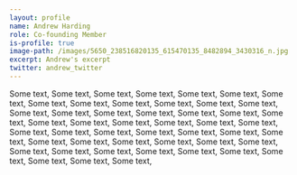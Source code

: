 ```yaml
---
layout: profile
name: Andrew Harding
role: Co-founding Member
is-profile: true
image-path: /images/5650_238516820135_615470135_8482894_3430316_n.jpg
excerpt: Andrew's excerpt
twitter: andrew_twitter
---
```


Some text, Some text, Some text, Some text, Some text, Some text, Some text, Some text, Some text, Some text, Some text, Some text, Some text, Some text, Some text, Some text, Some text, Some text, Some text, Some text, Some text, Some text, Some text, Some text, Some text, Some text, Some text, Some text, Some text, Some text, Some text, Some text, Some text, Some text, Some text, Some text, Some text, Some text, Some text, Some text, Some text, Some text, Some text, Some text, Some text, Some text, Some text, Some text, Some text, 